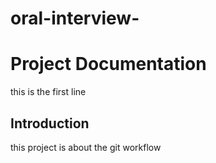 # oral-interview-

# Project Documentation
this is the first line

## Introduction
this project is about the git workflow